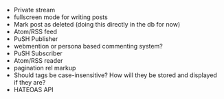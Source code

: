 * Private stream
* fullscreen mode for writing posts
* Mark post as deleted (doing this directly in the db for now)
* Atom/RSS feed
* PuSH Publisher
* webmention or persona based commenting system?
* PuSH Subscriber
* Atom/RSS reader
* pagination rel markup
* Should tags be case-insensitive? How will they be stored and displayed if they are?
* HATEOAS API